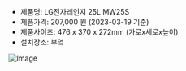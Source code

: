 - 제품명: LG전자레인지 25L MW25S
- 제품가격: 207,000 원 (2023-03-19 기준)
- 제품사이즈: 476 x 370 x 272mm (가로x세로x높이)
- 설치장소: 부엌

![Image](https://github.com/users/wldhks1959/projects/3/assets/124333357/c8e7de69-d2c4-4519-a193-9c9e77a787cf)

